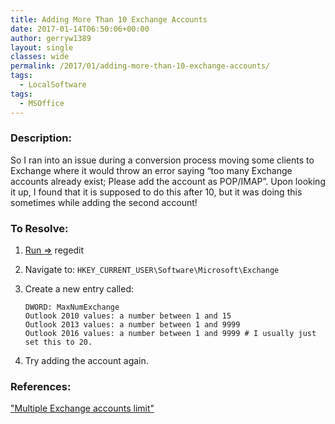 ```yaml
---
title: Adding More Than 10 Exchange Accounts
date: 2017-01-14T06:50:06+00:00
author: gerryw1389
layout: single
classes: wide
permalink: /2017/01/adding-more-than-10-exchange-accounts/
tags:
  - LocalSoftware
tags:
  - MSOffice
---
```

<!--more-->

### Description:

So I ran into an issue during a conversion process moving some clients to Exchange where it would throw an error saying &#8220;too many Exchange accounts already exist; Please add the account as POP/IMAP&#8221;. Upon looking it up, I found that it is supposed to do this after 10, but it was doing this sometimes while adding the second account!

### To Resolve:

1. [Run =>](https://automationadmin.com/2016/05/command-prompt-overview/) regedit

2. Navigate to: `HKEY_CURRENT_USER\Software\Microsoft\Exchange`

3. Create a new entry called:

   ```escape
   DWORD: MaxNumExchange
   Outlook 2010 values: a number between 1 and 15
   Outlook 2013 values: a number between 1 and 9999
   Outlook 2016 values: a number between 1 and 9999 # I usually just set this to 20.
   ```

4. Try adding the account again.


### References:

["Multiple Exchange accounts limit"](https://www.msoutlook.info/question/490)

